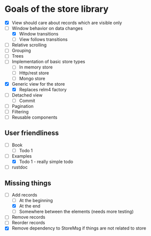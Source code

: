 # Goals of the store library

- [x] View should care about records which are visible only
- [ ] Window behavior on data changes
  - [x] Window transitions
  - [ ] View follows transitions
- [ ] Relative scrolling
- [ ] Grouping
- [ ] Trees
- [ ] Implementation of basic store types
  - [ ] In memory store
  - [ ] Http/rest store
  - [ ] Mongo store
- [x] Generic view for the store
  - [x] Replaces relm4 factory
- [ ] Detached view
  - [ ] Commit
- [ ] Pagination
- [ ] Filtering
- [ ] Reusable components

## User friendliness

- [ ] Book
  - [ ] Todo 1
- [ ] Examples
  - [x] Todo 1 - really simple todo
- [ ] rustdoc

## Missing things

- [ ] Add records
  - [ ] At the beginning
  - [x] At the end
  - [ ] Somewhere between the elements (needs more testing)
- [ ] Remove records
- [ ] Reorder records
- [x] Remove dependency to StoreMsg if things are not related to store
